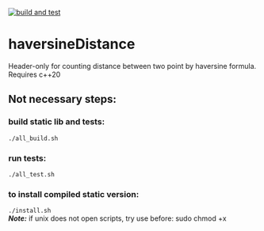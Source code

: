 [![build and test](https://github.com/wakeUPdxxn/haversineDistance/actions/workflows/ciflow.yml/badge.svg)](https://github.com/wakeUPdxxn/haversineDistance/actions/workflows/ciflow.yml)
# haversineDistance
Header-only for counting distance between two point by haversine formula. Requires c++20 
## Not necessary steps:
### build static lib and tests:
```./all_build.sh```
### run tests:
```./all_test.sh```
### to install compiled static version:
```./install.sh```</br>
***Note:*** if unix does not open scripts, try use before: sudo chmod +x <script full name>
### tested at ubuntu-latest and msys2
